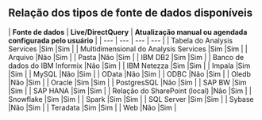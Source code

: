 ## <a name="list-of-available-data-source-types"></a>Relação dos tipos de fonte de dados disponíveis

| **Fonte de dados** | **Live/DirectQuery** | **Atualização manual ou agendada configurada pelo usuário** |
| --- | --- | --- | --- |
| Tabela do Analysis Services |Sim |Sim |
| Multidimensional do Analysis Services |Sim |Sim |
| Arquivo |Não |Sim |
| Pasta |Não |Sim |
| IBM DB2 |Sim |Sim |
| Banco de dados do IBM Informix |Não |Sim |
| IBM Netezza |Sim |Sim |
| Impala |Sim |Sim |
| MySQL |Não |Sim |
| OData |Não |Sim |
| ODBC |Não |Sim |
| Oledb |Não |Sim |
| Oracle |Sim |Sim |
| PostgresSQL |Não |Sim |
| SAP BW |Sim |Sim |
| SAP HANA |Sim |Sim |
| Relação do SharePoint (local) |Não |Sim |
| Snowflake |Sim |Sim |
| Spark |Sim |Sim |
| SQL Server |Sim |Sim |
| Sybase |Não |Sim |
| Teradata |Sim |Sim |
| Web |Não |Sim |

